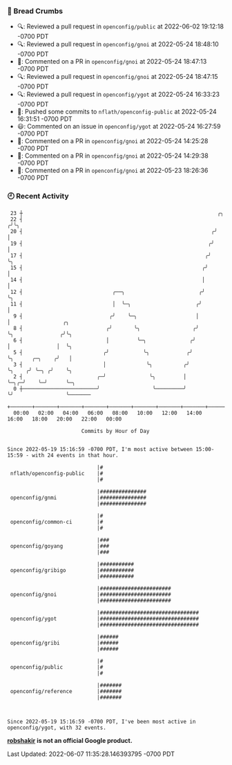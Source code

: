 ### 🍞 Bread Crumbs

 * 🔍: Reviewed a pull request in  `openconfig/public` at 2022-06-02 19:12:18 -0700 PDT
 * 🔍: Reviewed a pull request in  `openconfig/gnoi` at 2022-05-24 18:48:10 -0700 PDT
 * 💬: Commented on a PR in  `openconfig/gnoi` at 2022-05-24 18:47:13 -0700 PDT
 * 🔍: Reviewed a pull request in  `openconfig/gnoi` at 2022-05-24 18:47:15 -0700 PDT
 * 🔍: Reviewed a pull request in  `openconfig/ygot` at 2022-05-24 16:33:23 -0700 PDT
 * 🚢: Pushed some commits to `nflath/openconfig-public` at 2022-05-24 16:31:51 -0700 PDT
 * 😃: Commented on an issue in `openconfig/ygot` at 2022-05-24 16:27:59 -0700 PDT
 * 💬: Commented on a PR in  `openconfig/gnoi` at 2022-05-24 14:25:28 -0700 PDT
 * 💬: Commented on a PR in  `openconfig/gnoi` at 2022-05-24 14:29:38 -0700 PDT
 * 💬: Commented on a PR in  `openconfig/gnoi` at 2022-05-23 18:26:36 -0700 PDT

### 🕘 Recent Activity
```
 23 ┼                                                               ╭╮
 22 ┤                                                              ╭╯╰╮
 20 ┤                                                             ╭╯  │
 19 ┤                                                            ╭╯   │
 17 ┤                                                           ╭╯    ╰╮
 15 ┤                                                          ╭╯      │
 14 ┤                                                          │       │
 12 ┤                             ╭──╮                        ╭╯       ╰╮
 11 ┤                             │  ╰─╮                     ╭╯         │
  9 ┤                            ╭╯    ╰─╮                   │          │                 ╭╮
  8 ┤                           ╭╯       ╰╮                 ╭╯          ╰╮               ╭╯╰╮
  6 ┤                           │         ╰─╮              ╭╯            │               │  ╰╮
  5 ┤                          ╭╯           ╰╮            ╭╯             ╰╮      ╭─╮    ╭╯   │
  3 ┤                          │             ╰╮          ╭╯               ╰╮    ╭╯ ╰─╮ ╭╯    ╰╮
  2 ┤                        ╭─╯              ╰╮         │                 ╰─╮╭─╯    ╰─╯      ╰─╮
  0 ┼────────────────────────╯                 ╰─────────╯                   ╰╯                 ╰───────
    +───────+───────+───────+───────+───────+───────+───────+───────+───────+───────+───────+───────+────
  00:00   02:00   04:00   06:00   08:00   10:00   12:00   14:00   16:00   18:00   20:00   22:00   00:00   

						Commits by Hour of Day


Since 2022-05-19 15:16:59 -0700 PDT, I'm most active between 15:00-15:59 - with 24 events in that hour.

```



```
                             |#
 nflath/openconfig-public    |#
                             |#

                             |###############
 openconfig/gnmi             |###############
                             |###############

                             |#
 openconfig/common-ci        |#
                             |#

                             |###
 openconfig/goyang           |###
                             |###

                             |###########
 openconfig/gribigo          |###########
                             |###########

                             |#######################
 openconfig/gnoi             |#######################
                             |#######################

                             |################################
 openconfig/ygot             |################################
                             |################################

                             |######
 openconfig/gribi            |######
                             |######

                             |#
 openconfig/public           |#
                             |#

                             |#######
 openconfig/reference        |#######
                             |#######



Since 2022-05-19 15:16:59 -0700 PDT, I've been most active in openconfig/ygot, with 32 events.

```
**[robshakir](mailto:robjs@google.com) is not an official Google product.**  


Last Updated: 2022-06-07 11:35:28.146393795 -0700 PDT
